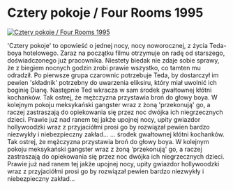 Cztery pokoje / Four Rooms 1995 
=============
[![Cztery pokoje / Four Rooms 1995 ](http://vidos.pl/images/player.gif)](http://vidos.pl/cztery-pokoje-four-rooms-1995)

 'Cztery pokoje' to opowieść o jednej nocy, nocy noworocznej, z życia Teda- boya hotelowego. Zaraz na początku filmu otrzymuje on radę od starszego, doświadczonego już pracownika. Niestety biedak nie zdaje sobie sprawy, że z biegiem nocnych godzin zrobi prawie wszystko, co tamten mu odradził. Po pierwsze grupa czarownic potrzebuje Teda, by dostarczył im pewien 'składnik' potrzebny do uwarzenia eliksiru, który miał uwolnić ich boginię Dianę. Następnie Ted wkracza w sam środek gwałtownej kłótni kochanków. Tak ostrej, że mężczyzna przystawia broń do głowy boya. W kolejnym pokoju meksykański gangster wraz z żoną 'przekonują' go, a raczej zastraszają do opiekowania się przez noc dwójka ich niegrzecznych dzieci. Prawie już nad ranem tej jakże upojnej nocy, upity gwiazdor hollywoodzki wraz z przyjaciółmi prosi go by rozwiązał pewien bardzo niezwykły i niebezpieczny zakład...   ... środek gwałtownej kłótni kochanków. Tak ostrej, że mężczyzna przystawia broń do głowy boya. W kolejnym pokoju meksykański gangster wraz z żoną 'przekonują' go, a raczej zastraszają do opiekowania się przez noc dwójka ich niegrzecznych dzieci. Prawie już nad ranem tej jakże upojnej nocy, upity gwiazdor hollywoodzki wraz z przyjaciółmi prosi go by rozwiązał pewien bardzo niezwykły i niebezpieczny zakład...
